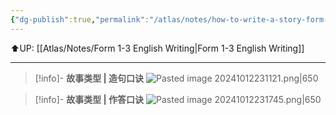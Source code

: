 ```yaml
---
{"dg-publish":true,"permalink":"/atlas/notes/how-to-write-a-story-form-1-3/"}
---
```


⬆️UP: [[Atlas/Notes/Form 1-3 English Writing\|Form 1-3 English Writing]]

---

> [!info]- **故事类型 | 造句口诀**
> ![Pasted image 20241012231121.png|650](/img/user/Atlas/Utilities/Images/Pasted%20image%2020241012231121.png)

> [!info]- **故事类型 | 作答口诀**
> ![Pasted image 20241012231745.png|650](/img/user/Atlas/Utilities/Images/Pasted%20image%2020241012231745.png)

